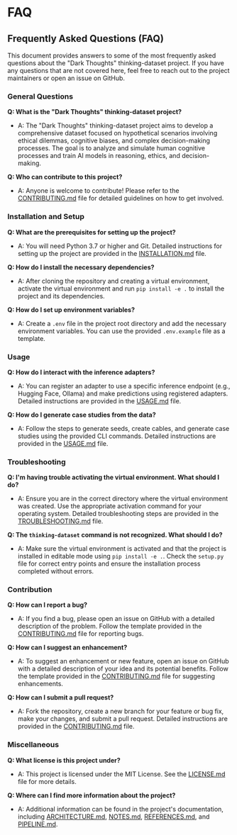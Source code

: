 # FAQ

## Frequently Asked Questions (FAQ)

This document provides answers to some of the most frequently asked questions about the "Dark Thoughts" thinking-dataset project. If you have any questions that are not covered here, feel free to reach out to the project maintainers or open an issue on GitHub.

### General Questions

**Q: What is the "Dark Thoughts" thinking-dataset project?**
- A: The "Dark Thoughts" thinking-dataset project aims to develop a comprehensive dataset focused on hypothetical scenarios involving ethical dilemmas, cognitive biases, and complex decision-making processes. The goal is to analyze and simulate human cognitive processes and train AI models in reasoning, ethics, and decision-making.

**Q: Who can contribute to this project?**
- A: Anyone is welcome to contribute! Please refer to the [CONTRIBUTING.md](CONTRIBUTING.md) file for detailed guidelines on how to get involved.

### Installation and Setup

**Q: What are the prerequisites for setting up the project?**
- A: You will need Python 3.7 or higher and Git. Detailed instructions for setting up the project are provided in the [INSTALLATION.md](INSTALLATION.md) file.

**Q: How do I install the necessary dependencies?**
- A: After cloning the repository and creating a virtual environment, activate the virtual environment and run `pip install -e .` to install the project and its dependencies.

**Q: How do I set up environment variables?**
- A: Create a `.env` file in the project root directory and add the necessary environment variables. You can use the provided `.env.example` file as a template.

### Usage

**Q: How do I interact with the inference adapters?**
- A: You can register an adapter to use a specific inference endpoint (e.g., Hugging Face, Ollama) and make predictions using registered adapters. Detailed instructions are provided in the [USAGE.md](USAGE.md) file.

**Q: How do I generate case studies from the data?**
- A: Follow the steps to generate seeds, create cables, and generate case studies using the provided CLI commands. Detailed instructions are provided in the [USAGE.md](USAGE.md) file.

### Troubleshooting

**Q: I'm having trouble activating the virtual environment. What should I do?**
- A: Ensure you are in the correct directory where the virtual environment was created. Use the appropriate activation command for your operating system. Detailed troubleshooting steps are provided in the [TROUBLESHOOTING.md](TROUBLESHOOTING.md) file.

**Q: The `thinking-dataset` command is not recognized. What should I do?**
- A: Make sure the virtual environment is activated and that the project is installed in editable mode using `pip install -e .`. Check the `setup.py` file for correct entry points and ensure the installation process completed without errors.

### Contribution

**Q: How can I report a bug?**
- A: If you find a bug, please open an issue on GitHub with a detailed description of the problem. Follow the template provided in the [CONTRIBUTING.md](CONTRIBUTING.md) file for reporting bugs.

**Q: How can I suggest an enhancement?**
- A: To suggest an enhancement or new feature, open an issue on GitHub with a detailed description of your idea and its potential benefits. Follow the template provided in the [CONTRIBUTING.md](CONTRIBUTING.md) file for suggesting enhancements.

**Q: How can I submit a pull request?**
- A: Fork the repository, create a new branch for your feature or bug fix, make your changes, and submit a pull request. Detailed instructions are provided in the [CONTRIBUTING.md](CONTRIBUTING.md) file.

### Miscellaneous

**Q: What license is this project under?**
- A: This project is licensed under the MIT License. See the [LICENSE.md](LICENSE.md) file for more details.

**Q: Where can I find more information about the project?**
- A: Additional information can be found in the project's documentation, including [ARCHITECTURE.md](ARCHITECTURE.md), [NOTES.md](NOTES.md), [REFERENCES.md](REFERENCES.md), and [PIPELINE.md](PIPELINE.md).
